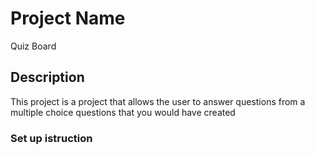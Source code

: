 # Project Name
Quiz Board
## Description
This project is a project that allows the user to answer questions from a multiple choice questions that you would have created
### Set up istruction

